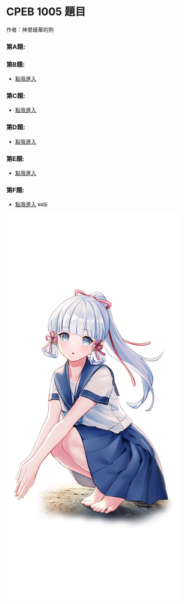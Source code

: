 # CPEB 1005 題目

作者：神里綾華的狗


### 第A題:


### 第B題:

* [點我進入](https://github.com/archue001/CPEB1005/blob/B--Short-Sort/README.md)

### 第C題:

* [點我進入](https://github.com/archue001/CPEB1005/blob/C---Aleksa-and-Stack/README.md)

### 第D題:

* [點我進入](https://github.com/archue001/CPEB1005/blob/D---Good-Kid/README.md)

### 第E題:

* [點我進入](https://github.com/archue001/CPEB1005/blob/E---Increasing-Sequence/README.md)

### 第F題:

* [點我進入](https://github.com/archie0732/CPEB1005/blob/F---Rigged!/README.md)  `WA版`



![](https://github.com/archie0732/CPEB1005/blob/%E5%9C%96%E7%89%87/22092023064533C-0-lp.jpg)
